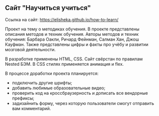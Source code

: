 ## Сайт "Научиться учиться"

Ссылка на сайт: https://elisheka.github.io/how-to-learn/

Проект на тему о методиках обучения.
В проекте представлены описания методов и техник обучения.
Авторы методов и техник обучения: Барбара Оакли, Ричард Фейнман, Салман Хан, Джош Кауфман.
Также представлены цифры и факты про учёбу и развитии мозговой деятельности.

В разработке применены HTML, CSS. 
Сайт свёрстан по правилам Nested БЭМ. В CSS стилях применяется анимация и flex.

В процессе доработки проекта планируется:
- подключить другие шрифты;
- добавить любимые образовательные видео;
- проверить код на кроссбраузерность и дописать все вендорные префиксы;
- задизайнить форму, через которую пользователи смогут отправить вам комментарий.








